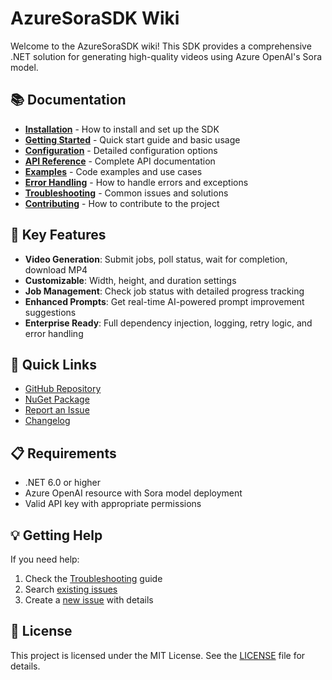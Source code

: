 # AzureSoraSDK Wiki

Welcome to the AzureSoraSDK wiki! This SDK provides a comprehensive .NET solution for generating high-quality videos using Azure OpenAI's Sora model.

## 📚 Documentation

- **[Installation](Installation)** - How to install and set up the SDK
- **[Getting Started](Getting-Started)** - Quick start guide and basic usage
- **[Configuration](Configuration)** - Detailed configuration options
- **[API Reference](API-Reference)** - Complete API documentation
- **[Examples](Examples)** - Code examples and use cases
- **[Error Handling](Error-Handling)** - How to handle errors and exceptions
- **[Troubleshooting](Troubleshooting)** - Common issues and solutions
- **[Contributing](Contributing)** - How to contribute to the project

## 🚀 Key Features

- **Video Generation**: Submit jobs, poll status, wait for completion, download MP4
- **Customizable**: Width, height, and duration settings
- **Job Management**: Check job status with detailed progress tracking
- **Enhanced Prompts**: Get real-time AI-powered prompt improvement suggestions
- **Enterprise Ready**: Full dependency injection, logging, retry logic, and error handling

## 🎯 Quick Links

- [GitHub Repository](https://github.com/DrHazemAli/AzureSoraSDK)
- [NuGet Package](https://www.nuget.org/packages/AzureSoraSDK)
- [Report an Issue](https://github.com/DrHazemAli/AzureSoraSDK/issues)
- [Changelog](https://github.com/DrHazemAli/AzureSoraSDK/blob/main/CHANGELOG.md)

## 📋 Requirements

- .NET 6.0 or higher
- Azure OpenAI resource with Sora model deployment
- Valid API key with appropriate permissions

## 💡 Getting Help

If you need help:
1. Check the [Troubleshooting](Troubleshooting) guide
2. Search [existing issues](https://github.com/DrHazemAli/AzureSoraSDK/issues)
3. Create a [new issue](https://github.com/DrHazemAli/AzureSoraSDK/issues/new) with details

## 📄 License

This project is licensed under the MIT License. See the [LICENSE](https://github.com/DrHazemAli/AzureSoraSDK/blob/main/LICENSE) file for details. 
